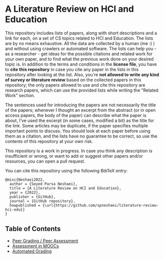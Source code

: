 # A Literature Review on HCI and Education

This repository includes lists of papers, along with short descriptions and a link for each, on a set of CS topics related to HCI and Education.
The lists are by no means exhaustive. All the data are collected by a human (me :) ) and without using crawlers or automated software. The lists can help you - as a researcher - get ideas for the possible citations and related work for your own paper, and to find what the previous work done on your desired topic is. In addition to the terms and conditions in the **license file**, you have to **cite this repository** in case you cite any paper in the lists in this repository after looking at the list. Also, you're **not allowed to write any kind of survey or literature review** based on the collected papers in this repository; the only papers allowed to use and cite this repository are research papers, which can use the provided lists while writing the "Related Work" section.

The sentences used for introducing the papers are not necessarily the title of the papers; whenever I thought an excerpt from the abstract (or in open access papers, the body of the paper) can describe what the paper is about, I've used the excerpt (in some cases, modified a bit) as the title for the link. Some articles may be duplicate, if the paper specifies multiple important points to discuss. You should look at each paper before using them as a citation, and the lists have no guarantee to be correct, so use the contents of this repository at your own risk.

This repository is a work in progress. In case you think any description is insufficient or wrong, or want to add or suggest other papers and/or resources, you can open a pull request.

You can cite this repository using the following BibTeX entry:

```
@misc{Neshaei2022,
  author = {Seyed Parsa Neshaei},
  title = {A Literature Review on HCI and Education},
  year = {2022},
  publisher = {GitHub},
  journal = {GitHub repository},
  howpublished = {\url{https://github.com/spneshaei/literature-review-hci-edu}}
}
```

## Table of Contents

- [Peer Grading / Peer Assessment](https://github.com/spneshaei/literature-review-hci-edu/blob/main/topics/peer-grading.md)
- [Assessment in MOOCs](https://github.com/spneshaei/literature-review-hci-edu/blob/main/topics/mooc-assessment.md)
- [Automated Grading](https://github.com/spneshaei/literature-review-hci-edu/blob/main/topics/automated-grading.md)
